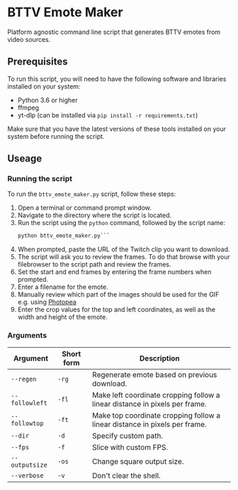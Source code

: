 # BTTV Emote Maker
Platform agnostic command line script that generates BTTV emotes from video sources.

## Prerequisites

To run this script, you will need to have the following software and libraries installed on your system:

- Python 3.6 or higher
- ffmpeg
- yt-dlp (can be installed via `pip install -r requirements.txt`)

Make sure that you have the latest versions of these tools installed on your system before running the script.

## Useage

### Running the script

To run the `bttv_emote_maker.py` script, follow these steps:

1. Open a terminal or command prompt window.
1. Navigate to the directory where the script is located.
1. Run the script using the `python` command, followed by the script name:
   ```bash
   python bttv_emote_maker.py```
1. When prompted, paste the URL of the Twitch clip you want to download.
1. The script will ask you to review the frames. To do that browse with your filebrowser to the script path and review the frames.
1. Set the start and end frames by entering the frame numbers when prompted.
1. Enter a filename for the emote.
1. Manually review which part of the images should be used for the GIF e.g. using [Photopea](https://photopea.com)
1. Enter the crop values for the top and left coordinates, as well as the width and height of the emote.

### Arguments

| Argument | Short form | Description |
| --- | --- | --- |
| `--regen` | `-rg` | Regenerate emote based on previous download. |
| `--followleft` | `-fl` | Make left coordinate cropping follow a linear distance in pixels per frame. |
| `--followtop` | `-ft` | Make top coordinate cropping follow a linear distance in pixels per frame. |
| `--dir` | `-d` | Specify custom path. |
| `--fps` | `-f` | Slice with custom FPS. |
| `--outputsize` | `-os` | Change square output size. |
| `--verbose` | `-v` | Don't clear the shell. |
